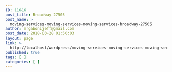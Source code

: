 ```yaml
---
ID: 11616
post_title: Broadway 27505
post_name: >
  moving-services-moving-services-moving-services-broadway-27505
author: mrgabonijeff@gmail.com
post_date: 2018-03-28 01:50:03
layout: page
link: >
  http://localhost/wordpress/moving-services-moving-services-moving-services-broadway-27505/
published: true
tags: [ ]
categories: [ ]
---
```

